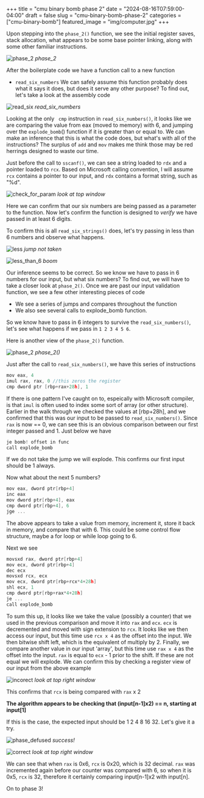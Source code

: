+++
title = "cmu binary bomb phase 2"
date = "2024-08-16T07:59:00-04:00"
draft = false
slug = "cmu-binary-bomb-phase-2"
categories = ["cmu-binary-bomb"]
featured_image = "img/computer.jpg"
+++

<!--more-->

Upon stepping into the ```phase_2()``` function, we see the initial register saves, stack allocation, what appears to be some base pointer linking, along with some other familiar instructions. 

![phase_2](img/phase_2_asm.png)
_phase_2_

After the boilerplate code we have a function call to a new function
- `read_six_numbers`
We can safely assume this function probably does what it says it does, but does it serve any other purpose? To find out, let's take a look at the assembly code

![read_six](img/read_six_numbers_asm.png)
_read_six_numbers_

Looking at the only ``` cmp``` instruction in `read_six_numbers()`, it looks like we are comparing the value from eax (moved to memory) with 6, and jumping over the `explode_bomb`() function if it is greater than or equal to. We can make an inference that this is what the code does, but what's with all of the instructions? The surplus of ```add``` and ```mov``` makes me think those may be red herrings designed to waste our time. 

Just before the call to ```sscanf()```, we can see a string loaded to ```rdx``` and a pointer loaded to ```rcx```.  Based on  Microsoft calling convention, I will assume ```rcx``` contains a pointer to our input, and ```rdx``` contains a format string, such as "%d".

![check_for_param](img/read_six_numbers_rbp+28h.png)
_look at top window_

Here we can confirm that our six numbers are being passed as a parameter to the function. Now let's confirm the function is designed to *verify* we have passed in at least 6 digits. 

To confirm this is all ```read_six_strings()``` does, let's try passing in less than 6 numbers and observe what happens.

![less](img/read_six_numbers_explode.png)
_jump not taken_

![less_than_6](img/read_six_numbers_explode_input.png)
_boom_

Our inference seems to be correct. So we know we have to pass in 6 numbers for our input, but what six numbers? To find out, we will have to take a closer look at ```phase_2()```.
Once we are past our input validation function, we see a few other interesting pieces of code
- We see a series of jumps and compares throughout the function
- We also see several calls to explode_bomb function.

So we know have to pass in 6 integers to survive the ```read_six_numbers()```, let's see what happens if we pass in `1 2 3 4 5 6`.

Here is another view of the ```phase_2()``` function.

![phase_2](img/phase_2_asm.png)
_phase_2()_

Just after the call to ```read_six_numbers()```, we have this series of instructions

```c
mov eax, 4
imul rax, rax, 0 //this zeros the register
cmp dword ptr [rbp+rax+28h], 1
```

If there is one pattern I've caught on to, espeically with Microsoft compiler, is that ```imul``` is often used to index some sort of array (or other structure). Earlier in the walk through we checked the values at [rbp+28h], and we confirmed that this was our input to be passed to ```read_six_numbers()```. Since ```rax``` is now == 0, we can see this is an obvious comparison between our first integer passed and 1. Just below we have 

```c
je bomb! offset in func
call explode_bomb
```

If we do not take the jump we will explode. This confirms our first input should be 1 always.

Now what about the next 5 numbers?

```c
mov eax, dword ptr[rbp+4]
inc eax
mov dword ptr[rbp+4], eax
cmp dword ptr[rbp+4], 6
jge ...
```

The above appears to take a value from memory, increment it, store it back in memory, and compare that with 6. This could be some control flow structure,  maybe a for loop or while loop going to 6. 

Next we see

```c
movsxd rax, dword ptr[rbp+4]
mov ecx, dword ptr[rbp+4]
dec ecx
movsxd rcx, ecx
mov ecx, dword ptr[rbp+rcx*4+28h]
shl ecx, 1
cmp dword ptr[rbp+rax*4+28h]
je ...
call explode_bomb
```

To sum this up, it looks like we take the value (possibly a counter) that we used in the previous comparison and move it into ```rax``` and ```ecx```. ```ecx``` is decremented and moved with sign extension to ```rcx```. It looks like we then access our input, but this time use `rcx x 4` as the offset into the input. We then bitwise shift left, which is the equivalent of multiply by 2. Finally, we compare another value in our input 'array', but this time use `rax x 4` as the offset into the input. ```rax``` is equal to ```ecx``` - 1 prior to the shift. If these are not equal we will explode. We can confirm this by checking a register view of our input from the above example

![incorect](img/phase2_1_2_3_4_input_reg_view.png)
_look at top right window_

This confirms that ```rcx``` is being compared with ```rax``` x 2

**The algorithm appears to be checking that (input[n-1]x2) == n, starting at input[1]**

If this is the case, the expected input should be 1 2 4 8 16 32. Let's give it a try. 

![phase_defused](img/phase_2_success.png)
_success!_

![correct](img/phase_2_correct_input_register_view.png)
_look at top right window_

We can see that when ```rax``` is 0x6, ```rcx``` is 0x20, which is 32 decimal. ```rax``` was incremented again before our counter was compared with 6, so when it is 0x5, ```rcx``` is 32, therefore it certainly comparing input[n-1]x2 with input[n]. 


On to phase 3!

